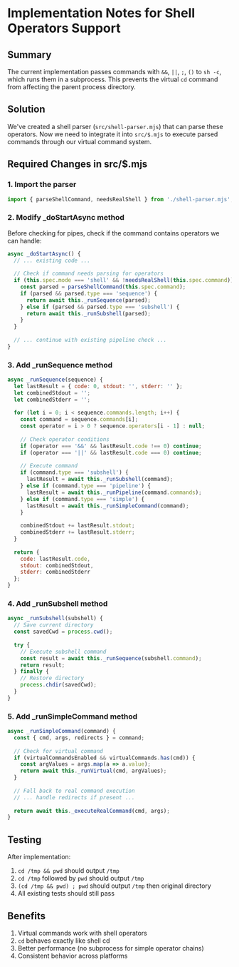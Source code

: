 # Implementation Notes for Shell Operators Support

## Summary
The current implementation passes commands with `&&`, `||`, `;`, `()` to `sh -c`, which runs them in a subprocess. This prevents the virtual `cd` command from affecting the parent process directory.

## Solution
We've created a shell parser (`src/shell-parser.mjs`) that can parse these operators. Now we need to integrate it into `src/$.mjs` to execute parsed commands through our virtual command system.

## Required Changes in src/$.mjs

### 1. Import the parser
```javascript
import { parseShellCommand, needsRealShell } from './shell-parser.mjs';
```

### 2. Modify _doStartAsync method
Before checking for pipes, check if the command contains operators we can handle:

```javascript
async _doStartAsync() {
  // ... existing code ...
  
  // Check if command needs parsing for operators
  if (this.spec.mode === 'shell' && !needsRealShell(this.spec.command)) {
    const parsed = parseShellCommand(this.spec.command);
    if (parsed && parsed.type === 'sequence') {
      return await this._runSequence(parsed);
    } else if (parsed && parsed.type === 'subshell') {
      return await this._runSubshell(parsed);
    }
  }
  
  // ... continue with existing pipeline check ...
}
```

### 3. Add _runSequence method
```javascript
async _runSequence(sequence) {
  let lastResult = { code: 0, stdout: '', stderr: '' };
  let combinedStdout = '';
  let combinedStderr = '';
  
  for (let i = 0; i < sequence.commands.length; i++) {
    const command = sequence.commands[i];
    const operator = i > 0 ? sequence.operators[i - 1] : null;
    
    // Check operator conditions
    if (operator === '&&' && lastResult.code !== 0) continue;
    if (operator === '||' && lastResult.code === 0) continue;
    
    // Execute command
    if (command.type === 'subshell') {
      lastResult = await this._runSubshell(command);
    } else if (command.type === 'pipeline') {
      lastResult = await this._runPipeline(command.commands);
    } else if (command.type === 'simple') {
      lastResult = await this._runSimpleCommand(command);
    }
    
    combinedStdout += lastResult.stdout;
    combinedStderr += lastResult.stderr;
  }
  
  return {
    code: lastResult.code,
    stdout: combinedStdout,
    stderr: combinedStderr
  };
}
```

### 4. Add _runSubshell method
```javascript
async _runSubshell(subshell) {
  // Save current directory
  const savedCwd = process.cwd();
  
  try {
    // Execute subshell command
    const result = await this._runSequence(subshell.command);
    return result;
  } finally {
    // Restore directory
    process.chdir(savedCwd);
  }
}
```

### 5. Add _runSimpleCommand method
```javascript
async _runSimpleCommand(command) {
  const { cmd, args, redirects } = command;
  
  // Check for virtual command
  if (virtualCommandsEnabled && virtualCommands.has(cmd)) {
    const argValues = args.map(a => a.value);
    return await this._runVirtual(cmd, argValues);
  }
  
  // Fall back to real command execution
  // ... handle redirects if present ...
  
  return await this._executeRealCommand(cmd, args);
}
```

## Testing
After implementation:
1. `cd /tmp && pwd` should output `/tmp`
2. `cd /tmp` followed by `pwd` should output `/tmp`
3. `(cd /tmp && pwd) ; pwd` should output `/tmp` then original directory
4. All existing tests should still pass

## Benefits
1. Virtual commands work with shell operators
2. `cd` behaves exactly like shell cd
3. Better performance (no subprocess for simple operator chains)
4. Consistent behavior across platforms